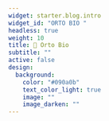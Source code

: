 ```yaml
---
widget: starter.blog.intro
widget_id: "ORTO BIO "
headless: true
weight: 10
title: 🍅 Orto Bio
subtitle: ""
active: false
design:
  background:
    color: "#090a0b"
    text_color_light: true
    image: ""
    image_darken: ""
---
```

